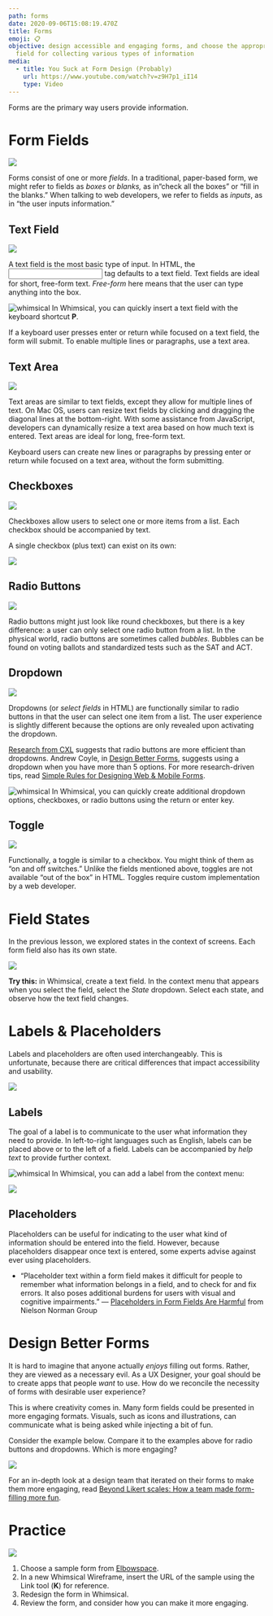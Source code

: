```yaml
---
path: forms
date: 2020-09-06T15:08:19.470Z
title: Forms
emoji: 📋
objective: design accessible and engaging forms, and choose the appropriate
  field for collecting various types of information
media:
  - title: You Suck at Form Design (Probably)
    url: https://www.youtube.com/watch?v=z9H7p1_iI14
    type: Video
---
```

Forms are the primary way users provide information.

# Form Fields

![](https://paper-attachments.dropbox.com/s_384961FBBBD46E6F8BD319E69057F39099099AD0C8B590484353B51FDFEB8B0B_1598560203588_Unknown.png)

Forms consist of one or more *fields*. In a traditional, paper-based form, we might refer to fields as *boxes* or *blanks,* as in“check all the boxes” or “fill in the blanks.” When talking to web developers, we refer to fields as *inputs*, as in “the user inputs information.”

## Text Field

![](https://paper-attachments.dropbox.com/s_384961FBBBD46E6F8BD319E69057F39099099AD0C8B590484353B51FDFEB8B0B_1598560589851_image.png)

A text field is the most basic type of input. In HTML, the <input> tag defaults to a text field. Text fields are ideal for short, free-form text. *Free-form* here means that the user can type anything into the box.

![whimsical](https://paper-attachments.dropbox.com/s_7747184B7AC92FD1C6AF8A3A30DD37BC3D00981766077810C219AF88B185337C_1551369362483_whims.jpg "whimsical") In Whimsical, you can quickly insert a text field with the keyboard shortcut **P**.

If a keyboard user presses enter or return while focused on a text field, the form will submit. To enable multiple lines or paragraphs, use a text area.

## Text Area

![](https://paper-attachments.dropbox.com/s_384961FBBBD46E6F8BD319E69057F39099099AD0C8B590484353B51FDFEB8B0B_1598560546713_image.png)

Text areas are similar to text fields, except they allow for multiple lines of text. On Mac OS, users can resize text fields by clicking and dragging the diagonal lines at the bottom-right. With some assistance from JavaScript, developers can dynamically resize a text area based on how much text is entered. Text areas are ideal for long, free-form text.

Keyboard users can create new lines or paragraphs by pressing enter or return while focused on a text area, without the form submitting.

## Checkboxes

![](https://paper-attachments.dropbox.com/s_384961FBBBD46E6F8BD319E69057F39099099AD0C8B590484353B51FDFEB8B0B_1598562259671_checks.gif)

Checkboxes allow users to select one or more items from a list. Each checkbox should be accompanied by text.

A single checkbox (plus text) can exist on its own:

![](https://paper-attachments.dropbox.com/s_384961FBBBD46E6F8BD319E69057F39099099AD0C8B590484353B51FDFEB8B0B_1598561164879_image.png)

## Radio Buttons

![](https://paper-attachments.dropbox.com/s_384961FBBBD46E6F8BD319E69057F39099099AD0C8B590484353B51FDFEB8B0B_1598562478553_image.png)

Radio buttons might just look like round checkboxes, but there is a key difference: a user can only select one radio button from a list. In the physical world, radio buttons are sometimes called *bubbles.* Bubbles can be found on voting ballots and standardized tests such as the SAT and ACT.

## Dropdown

![](https://paper-attachments.dropbox.com/s_384961FBBBD46E6F8BD319E69057F39099099AD0C8B590484353B51FDFEB8B0B_1598572637124_image.png)

Dropdowns (or *select fields* in HTML) are functionally similar to radio buttons in that the user can select one item from a list. The user experience is slightly different because the options are only revealed upon activating the dropdown.

[Research from CXL](https://cxl.com/research-study/form-field-usability-buttons/) suggests that radio buttons are more efficient than dropdowns. Andrew Coyle, in [Design Better Forms](https://medium.com/nextux/design-better-forms-96fadca0f49c), suggests using a dropdown when you have more than 5 options. For more research-driven tips, read [Simple Rules for Designing Web & Mobile Forms](http://subtract.design/entry/forms/).

![whimsical](https://paper-attachments.dropbox.com/s_7747184B7AC92FD1C6AF8A3A30DD37BC3D00981766077810C219AF88B185337C_1551369362483_whims.jpg "whimsical") In Whimsical, you can quickly create additional dropdown options, checkboxes, or radio buttons using the return or enter key.

## Toggle

![](https://paper-attachments.dropbox.com/s_384961FBBBD46E6F8BD319E69057F39099099AD0C8B590484353B51FDFEB8B0B_1598627912550_image.png)

Functionally, a toggle is similar to a checkbox. You might think of them as “on and off switches.” Unlike the fields mentioned above, toggles are not available “out of the box” in HTML. Toggles require custom implementation by a web developer.

# Field States

In the previous lesson, we explored states in the context of screens. Each form field also has its own state.

![](https://paper-attachments.dropbox.com/s_384961FBBBD46E6F8BD319E69057F39099099AD0C8B590484353B51FDFEB8B0B_1598637631859_image.png)

**Try this:** in Whimsical, create a text field. In the context menu that appears when you select the field, select the *State* dropdown. Select each state, and observe how the text field changes.

# Labels & Placeholders

Labels and placeholders are often used interchangeably. This is unfortunate, because there are critical differences that impact accessibility and usability.

![](https://paper-attachments.dropbox.com/s_384961FBBBD46E6F8BD319E69057F39099099AD0C8B590484353B51FDFEB8B0B_1598638940644_image.png)

## Labels

The goal of a label is to communicate to the user what information they need to provide. In left-to-right languages such as English, labels can be placed above or to the left of a field. Labels can be accompanied by *help text* to provide further context.

![whimsical](https://paper-attachments.dropbox.com/s_7747184B7AC92FD1C6AF8A3A30DD37BC3D00981766077810C219AF88B185337C_1551369362483_whims.jpg "whimsical") In Whimsical, you can add a label from the context menu:

![](https://paper-attachments.dropbox.com/s_384961FBBBD46E6F8BD319E69057F39099099AD0C8B590484353B51FDFEB8B0B_1598639277348_20200828142747383.gif)

## Placeholders

Placeholders can be useful for indicating to the user what kind of information should be entered into the field. However, because placeholders disappear once text is entered, some experts advise against ever using placeholders.

* “Placeholder text within a form field makes it difficult for people to remember what information belongs in a field, and to check for and fix errors. It also poses additional burdens for users with visual and cognitive impairments.” — [Placeholders in Form Fields Are Harmful](https://www.nngroup.com/articles/form-design-placeholders/) from Nielson Norman Group

# Design Better Forms

It is hard to imagine that anyone actually *enjoys* filling out forms. Rather, they are viewed as a necessary evil. As a UX Designer, your goal should be to create apps that people *want* to use. How do we reconcile the necessity of forms with desirable user experience?

This is where creativity comes in. Many form fields could be presented in more engaging formats. Visuals, such as icons and illustrations, can communicate what is being asked while injecting a bit of fun.

Consider the example below. Compare it to the examples above for radio buttons and dropdowns. Which is more engaging?

![](https://paper-attachments.dropbox.com/s_384961FBBBD46E6F8BD319E69057F39099099AD0C8B590484353B51FDFEB8B0B_1598639986503_image.png)

For an in-depth look at a design team that iterated on their forms to make them more engaging, read [Beyond Likert scales: How a team made form-filling more fun](https://www.invisionapp.com/inside-design/beyond-likert-scales).

# Practice

![](https://paper-attachments.dropbox.com/s_384961FBBBD46E6F8BD319E69057F39099099AD0C8B590484353B51FDFEB8B0B_1598640867963_image.png)

1. Choose a sample form from [Elbowspace](https://www.elbowspace.com/FRHformexamples).
2. In a new Whimsical Wireframe, insert the URL of the sample using the Link tool (**K**) for reference.
3. Redesign the form in Whimsical.
4. Review the form, and consider how you can make it more engaging.